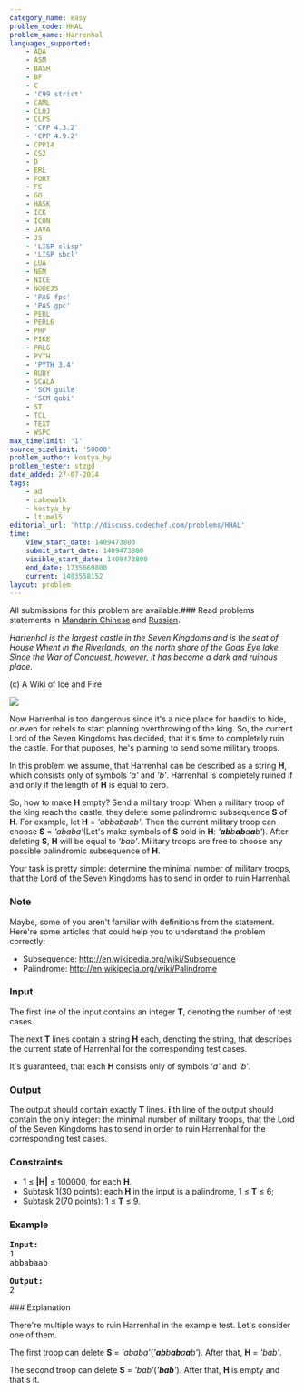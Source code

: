 ```yaml
---
category_name: easy
problem_code: HHAL
problem_name: Harrenhal
languages_supported:
    - ADA
    - ASM
    - BASH
    - BF
    - C
    - 'C99 strict'
    - CAML
    - CLOJ
    - CLPS
    - 'CPP 4.3.2'
    - 'CPP 4.9.2'
    - CPP14
    - CS2
    - D
    - ERL
    - FORT
    - FS
    - GO
    - HASK
    - ICK
    - ICON
    - JAVA
    - JS
    - 'LISP clisp'
    - 'LISP sbcl'
    - LUA
    - NEM
    - NICE
    - NODEJS
    - 'PAS fpc'
    - 'PAS gpc'
    - PERL
    - PERL6
    - PHP
    - PIKE
    - PRLG
    - PYTH
    - 'PYTH 3.4'
    - RUBY
    - SCALA
    - 'SCM guile'
    - 'SCM qobi'
    - ST
    - TCL
    - TEXT
    - WSPC
max_timelimit: '1'
source_sizelimit: '50000'
problem_author: kostya_by
problem_tester: stzgd
date_added: 27-07-2014
tags:
    - ad
    - cakewalk
    - kostya_by
    - ltime15
editorial_url: 'http://discuss.codechef.com/problems/HHAL'
time:
    view_start_date: 1409473800
    submit_start_date: 1409473800
    visible_start_date: 1409473800
    end_date: 1735669800
    current: 1493558152
layout: problem
---
```

All submissions for this problem are available.###  Read problems statements in [Mandarin Chinese](http://www.codechef.com/download/translated/LTIME15/mandarin/HHAL.pdf) and [Russian](http://www.codechef.com/download/translated/LTIME15/russian/HHAL.pdf).

_Harrenhal is the largest castle in the Seven Kingdoms and is the seat of House Whent in the Riverlands, on the north shore of the Gods Eye lake. Since the War of Conquest, however, it has become a dark and ruinous place._

(c) A Wiki of Ice and Fire

![](/download/extimages/222e62c80f133b6570391157b2329a24.jpg)

Now Harrenhal is too dangerous since it's a nice place for bandits to hide, or even for rebels to start planning overthrowing of the king. So, the current Lord of the Seven Kingdoms has decided, that it's time to completely ruin the castle. For that puposes, he's planning to send some military troops.

In this problem we assume, that Harrenhal can be described as a string **H**, which consists only of symbols _'a'_ and _'b'_. Harrenhal is completely ruined if and only if the length of **H** is equal to zero.

So, how to make **H** empty? Send a military troop! When a military troop of the king reach the castle, they delete some palindromic subsequence **S** of **H**. For example, let **H** = _'abbabaab'_. Then the current military troop can choose **S** = _'ababa'_(Let's make symbols of **S** bold in **H**: _'**ab**b**ab**a**a**b'_). After deleting **S**, **H** will be equal to _'bab'_. Military troops are free to choose any possible palindromic subsequence of **H**.

Your task is pretty simple: determine the minimal number of military troops, that the Lord of the Seven Kingdoms has to send in order to ruin Harrenhal.

### Note

Maybe, some of you aren't familiar with definitions from the statement. Here're some articles that could help you to understand the problem correctly:

- Subsequence: <http://en.wikipedia.org/wiki/Subsequence>
- Palindrome: <http://en.wikipedia.org/wiki/Palindrome>

### Input

The first line of the input contains an integer **T**, denoting the number of test cases.

The next **T** lines contain a string **H** each, denoting the string, that describes the current state of Harrenhal for the corresponding test cases.

It's guaranteed, that each **H** consists only of symbols _'a'_ and _'b'_.

### Output

The output should contain exactly **T** lines. **i**'th line of the output should contain the only integer: the minimal number of military troops, that the Lord of the Seven Kingdoms has to send in order to ruin Harrenhal for the corresponding test cases.

### Constraints

- 1 ≤ **|H|** ≤ 100000, for each **H**.
- Subtask 1(30 points): each **H** in the input is a palindrome, 1 ≤ **T** ≤ 6;
- Subtask 2(70 points): 1 ≤ **T** ≤ 9.

### Example

<pre><b>Input:</b>
1
abbabaab

<b>Output:</b>
2
</pre>### Explanation

There're multiple ways to ruin Harrenhal in the example test. Let's consider one of them.

The first troop can delete **S** = _'ababa'_(_'**ab**b**ab**a**a**b'_). After that, **H** = _'bab'_.

The second troop can delete **S** = _'bab'_(_'**bab**'_). After that, **H** is empty and that's it.

